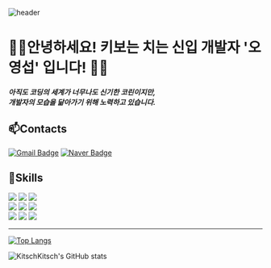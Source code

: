 ![header](https://capsule-render.vercel.app/api?type=wave&color=auto&height=300&section=header&text=Kitsch%20Kitsch&fontSize=90)


# 🙋‍♂️안녕하세요! 키보는 치는 신입 개발자 '오영섭' 입니다! 👨‍💻

<h5>아직도 코딩의 세계가 너무나도 신기한 코린이지만,<br>
개발자의 모습을 닮아가기 위해 노력하고 있습니다.</h5>


## 📫Contacts
[![Gmail Badge](https://img.shields.io/badge/Gmail-d14836?style=flat-square&logo=Gmail&logoColor=white&link=mailto:moyses0302@gmail.com)](mailto:moyses0302@gmail.com)
[![Naver Badge](https://img.shields.io/badge/Naver-03C75A?style=flat-square&logo=Naver&logoColor=white&link=mailto:jss5794@naver.com)](mailto:jss5794@naver.com)

<!--
**KitschKitsch/KitschKitsch** is a ✨ _special_ ✨ repository because its `README.md` (this file) appears on your GitHub profile.

Here are some ideas to get you started:

- 🔭 I’m currently working on ...
- 🌱 I’m currently learning ...
- 👯 I’m looking to collaborate on ...
- 🤔 I’m looking for help with ...
- 💬 Ask me about ...
- 📫 How to reach me: ...
- 😄 Pronouns: ...
- ⚡ Fun fact: ...
-->



## 💪Skills 

<div>
  <img src="https://img.shields.io/badge/Java-007396?&style=for-the-badge&logo=Java&logoColor=white"/>
  <img src="https://img.shields.io/badge/Spring-6DB33F?style=for-the-badge&logo=Spring&logoColor=white"/>
  <img src="https://img.shields.io/badge/jQuery-0769AD?style=for-the-badge&logo=jQuery&logoColor=white"/>
</div>
<div>
  <img src="https://img.shields.io/badge/Oracle-F80000?style=for-the-badge&logo=Oracle&logoColor=white"/>
  <img src="https://img.shields.io/badge/RStudio-75AADB?style=for-the-badge&logo=RStudio&logoColor=white"/>
  <img src="https://img.shields.io/badge/Python-3776AB?style=for-the-badge&logo=Python&logoColor=white"/>
</div>
<div>
  <img src="https://img.shields.io/badge/HTML5-E34F26?style=for-the-badge&logo=HTML5&logoColor=white"/>
  <img src="https://img.shields.io/badge/CSS3-1572B6?style=for-the-badge&logo=CSS3&logoColor=white"/>
  <img src="https://img.shields.io/badge/JavaScript-F7DF1E?style=for-the-badge&logo=JavaScript&logoColor=white"/>
</div>

<hr>

[![Top Langs](https://github-readme-stats.vercel.app/api/top-langs/?username=KitschKitsch&layout=compact)](https://github.com/KitschKitsch/github-readme-stats)
  
![KitschKitsch's GitHub stats](https://github-readme-stats.vercel.app/api?username=KitschKitsch&show_icons=true&theme=radical)



